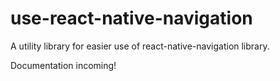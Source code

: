 # use-react-native-navigation
A utility library for easier use of react-native-navigation library.

Documentation incoming!
